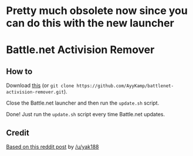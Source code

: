 # Pretty much obsolete now since you can do this with the new launcher

# Battle.net Activision Remover

## How to

Download [this][1] (or `git clone https://github.com/AyyKamp/battlenet-activision-remover.git`).

Close the Battle.net launcher and then run the `update.sh` script.

Done! Just run the `update.sh` script every time Battle.net updates.

## Credit

[Based on this reddit post][2] by [/u/yak188][3]

[1]:https://github.com/AyyKamp/battlenet-activision-remover/releases/tag/1.0
[2]:https://www.reddit.com/r/Blizzard/comments/8kqt8m/how_to_remove_activision_titles_on_blizzard/
[3]:https://www.reddit.com/user/yak188
